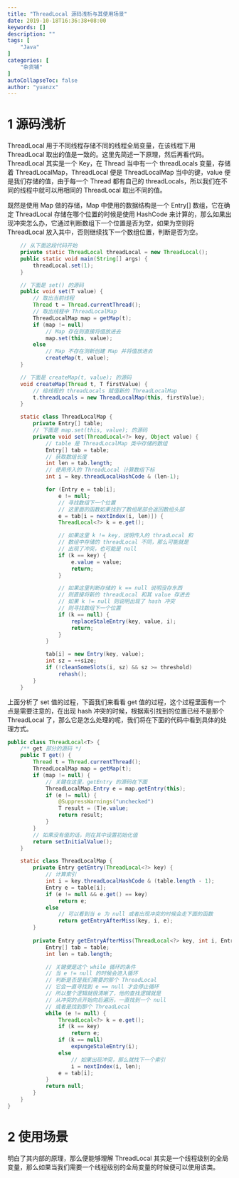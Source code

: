 ```yaml
---
title: "ThreadLocal 源码浅析与其使用场景"
date: 2019-10-18T16:36:38+08:00
keywords: []
description: ""
tags: [
    "Java"
]
categories: [
    "杂货铺"
]
autoCollapseToc: false
author: "yuanzx"
---
```


# 1 源码浅析

ThreadLocal 用于不同线程存储不同的线程全局变量，在该线程下用 ThreadLocal 取出的值是一致的。这里先简述一下原理，然后再看代码。ThreadLocal 其实是一个 Key，在 Thread 当中有一个 threadLocals 变量，存储着 ThreadLocalMap，ThreadLocal 便是 ThreadLocalMap 当中的键，value 便是我们存储的值，由于每一个 Thread 都有自己的 threadLocals，所以我们在不同的线程中就可以用相同的 ThreadLocal 取出不同的值。

既然是使用 Map 做的存储，Map 中使用的数据结构是一个 Entry[] 数组，它在确定 ThreadLocal 存储在哪个位置的时候是使用 HashCode 来计算的，那么如果出现冲突怎么办，它通过判断数组下一个位置是否为空，如果为空则将 ThreadLocal 放入其中，否则继续找下一个数组位置，判断是否为空。

```java
    // 从下面这段代码开始
    private static ThreadLocal threadLocal = new ThreadLocal();
    public static void main(String[] args) {
        threadLocal.set(1);
    }

    // 下面是 set() 的源码
    public void set(T value) {
        // 取出当前线程
        Thread t = Thread.currentThread();
        // 取出线程中 ThreadLocalMap
        ThreadLocalMap map = getMap(t);
        if (map != null)
            // Map 存在则直接将值放进去
            map.set(this, value);
        else
            // Map 不存在测新创建 Map 并将值放进去
            createMap(t, value);
    }

    // 下面是 createMap(t, value); 的源码
    void createMap(Thread t, T firstValue) {
        // 给线程的 threadLocals 赋值新的 ThreadLocalMap
        t.threadLocals = new ThreadLocalMap(this, firstValue);
    }

    static class ThreadLocalMap {
        private Entry[] table;
        // 下面是 map.set(this, value); 的源码
        private void set(ThreadLocal<?> key, Object value) {
            // table 是 ThreadLocalMap 类中存储的数组
            Entry[] tab = table;
            // 获取数组长度
            int len = tab.length;
            // 使用传入的 ThreadLocal 计算数组下标
            int i = key.threadLocalHashCode & (len-1);

            for (Entry e = tab[i];
                e != null;
                // 寻找数组下一个位置
                // 这里面的函数如果找到了数组尾部会返回数组头部
                e = tab[i = nextIndex(i, len)]) {
                ThreadLocal<?> k = e.get();

                // 如果这里 k != key，说明传入的 thradLocal 和
                // 数组中存储的 threadLocal 不同，那么可能就是
                // 出现了冲突，也可能是 null
                if (k == key) {
                    e.value = value;
                    return;
                }

                // 如果这里判断存储的 k == null 说明没存东西
                // 则直接将新的 threadLocal 和其 value 存进去
                // 如果 k != null 则说明出现了 hash 冲突
                // 则寻找数组下一个位置
                if (k == null) {
                    replaceStaleEntry(key, value, i);
                    return;
                }
            }

            tab[i] = new Entry(key, value);
            int sz = ++size;
            if (!cleanSomeSlots(i, sz) && sz >= threshold)
                rehash();
        }
    }
```

上面分析了 set 值的过程，下面我们来看看 get 值的过程，这个过程里面有一个点是需要注意的，在出现 hash 冲突的时候，根据索引找到的位置已经不是那个 ThreadLocal 了，那么它是怎么处理的呢，我们将在下面的代码中看到具体的处理方式。

```java
public class ThreadLocal<T> {
    /** get 部分的源码 */
    public T get() {
        Thread t = Thread.currentThread();
        ThreadLocalMap map = getMap(t);
        if (map != null) {
            // 关键在这里，getEntry 的源码在下面
            ThreadLocalMap.Entry e = map.getEntry(this);
            if (e != null) {
                @SuppressWarnings("unchecked")
                T result = (T)e.value;
                return result;
            }
        }
        // 如果没有值的话，则在其中设置初始化值
        return setInitialValue();
    }

    static class ThreadLocalMap {
        private Entry getEntry(ThreadLocal<?> key) {
            // 计算索引
            int i = key.threadLocalHashCode & (table.length - 1);
            Entry e = table[i];
            if (e != null && e.get() == key)
                return e;
            else
                // 可以看到当 e 为 null 或者出现冲突的时候会走下面的函数
                return getEntryAfterMiss(key, i, e);
        }
        
        private Entry getEntryAfterMiss(ThreadLocal<?> key, int i, Entry e) {
            Entry[] tab = table;
            int len = tab.length;

            // 关键便是这个 while 循环的条件
            // 当 e != null 的时候会进入循环
            // 判断是否是我们需要的那个 ThreadLocal
            // 它会一直寻找到 e == null 才会停止循环
            // 所以整个逻辑就很清晰了，他的查找逻辑就是
            // 从冲突的点开始向后遍历，一直找到一个 null
            // 或者是找到那个 ThreadLocal
            while (e != null) {
                ThreadLocal<?> k = e.get();
                if (k == key)
                    return e;
                if (k == null)
                    expungeStaleEntry(i);
                else
                    // 如果出现冲突，那么就找下一个索引
                    i = nextIndex(i, len);
                e = tab[i];
            }
            return null;
        }
    }
}
```

# 2 使用场景

明白了其内部的原理，那么便能够理解 ThreadLocal 其实是一个线程级别的全局变量，那么如果当我们需要一个线程级别的全局变量的时候便可以使用该类。